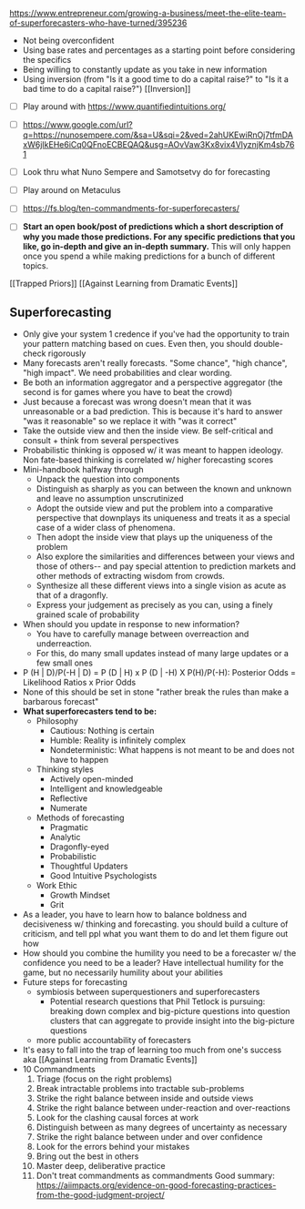 
https://www.entrepreneur.com/growing-a-business/meet-the-elite-team-of-superforecasters-who-have-turned/395236

- Not being overconfident 
- Using base rates and percentages as a starting point before considering the specifics
- Being willing to constantly update as you take in new information
- Using inversion (from "Is it a good time to do a capital raise?" to "Is it a bad time to do a capital raise?") [[Inversion]]


- [ ] Play around with https://www.quantifiedintuitions.org/
- [ ] https://www.google.com/url?q=https://nunosempere.com/&sa=U&sqi=2&ved=2ahUKEwiRnOj7tfmDAxW6jIkEHe6iCq0QFnoECBEQAQ&usg=AOvVaw3Kx8vix4VlyznjKm4sb761
- [ ] Look thru what Nuno Sempere and Samotsetvy do for forecasting
- [ ] Play around on Metaculus
- [ ] https://fs.blog/ten-commandments-for-superforecasters/

- [ ] **Start an open book/post of predictions which a short description of why you made those predictions. For any specific predictions that you like, go in-depth and give an in-depth summary.** This will only happen once you spend a while making predictions for a bunch of different topics. 

[[Trapped Priors]]
[[Against Learning from Dramatic Events]]
## Superforecasting
- Only give your system 1 credence if you've had the opportunity to train your pattern matching based on cues. Even then, you should double-check rigorously
- Many forecasts aren't really forecasts. "Some chance", "high chance", "high impact". We need probabilities and clear wording. 
- Be both an information aggregator and a perspective aggregator (the second is for games where you have to beat the crowd)
- Just because a forecast was wrong doesn't mean that it was unreasonable or a bad prediction. This is because it's hard to answer "was it reasonable" so we replace it with "was it correct"
- Take the outside view and then the inside view. Be self-critical and consult + think from several perspectives
- Probabilistic thinking is opposed w/ it was meant to happen ideology. Non fate-based thinking is correlated w/ higher forecasting scores
- Mini-handbook halfway through
	- Unpack the question into components 
	- Distinguish as sharply as you can between the known and unknown and leave no assumption unscrutinized
	- Adopt the outside view and put the problem into a comparative perspective that downplays its uniqueness and treats it as a special case of a wider class of phenomena.
	- Then adopt the inside view that plays up the uniqueness of the problem
	- Also explore the similarities and differences between your views and those of others-- and pay special attention to prediction markets and other methods of extracting wisdom from crowds. 
	- Synthesize all these different views into a single vision as acute as that of a dragonfly.
	- Express your judgement as precisely as you can, using a finely grained scale of probability
- When should you update in response to new information?
	- You have to carefully manage between overreaction and underreaction.
	- For this, do many small updates instead of many large updates or a few small ones
- P (H | D)/P(-H | D) = P (D | H) x P (D | -H) X P(H)/P(-H): Posterior Odds = Likelihood Ratios x Prior Odds
- None of this should be set in stone "rather break the rules than make a barbarous forecast"
- **What superforecasters tend to be:**
	- Philosophy
		- Cautious: Nothing is certain
		- Humble: Reality is infinitely complex
		- Nondeterministic: What happens is not meant to be and does not have to happen
	- Thinking styles
		- Actively open-minded
		- Intelligent and knowledgeable
		- Reflective 
		- Numerate
	- Methods of forecasting
		- Pragmatic
		- Analytic
		- Dragonfly-eyed
		- Probabilistic
		- Thoughtful Updaters
		- Good Intuitive Psychologists
	- Work Ethic
		- Growth Mindset
		- Grit
- As a leader, you have to learn how to balance boldness and decisiveness w/ thinking and forecasting. you should build a culture of criticism, and tell ppl what you want them to do and let them figure out how
- How should you combine the humility you need to be a forecaster w/ the confidence you need to be a leader? Have intellectual humility for the game, but no necessarily humility about your abilities
- Future steps for forecasting
	- symbiosis between superquestioners and superforecasters
		- Potential research questions that Phil Tetlock is pursuing: breaking down complex and big-picture questions into question clusters that can aggregate to provide insight into the big-picture questions
	- more public accountability of forecasters
- It's easy to fall into the trap of learning too much from one's success aka [[Against Learning from Dramatic Events]]
- 10 Commandments
	1. Triage (focus on the right problems)
	2. Break intractable problems into tractable sub-problems
	3. Strike the right balance between inside and outside views
	4. Strike the right balance between under-reaction and over-reactions
	5. Look for the clashing causal forces at work
	6. Distinguish between as many degrees of uncertainty as necessary
	7. Strike the right balance between under and over confidence
	8. Look for the errors behind your mistakes
	9. Bring out the best in others
	10. Master deep, deliberative practice
	11. Don't treat commandments as commandments
Good summary: https://aiimpacts.org/evidence-on-good-forecasting-practices-from-the-good-judgment-project/